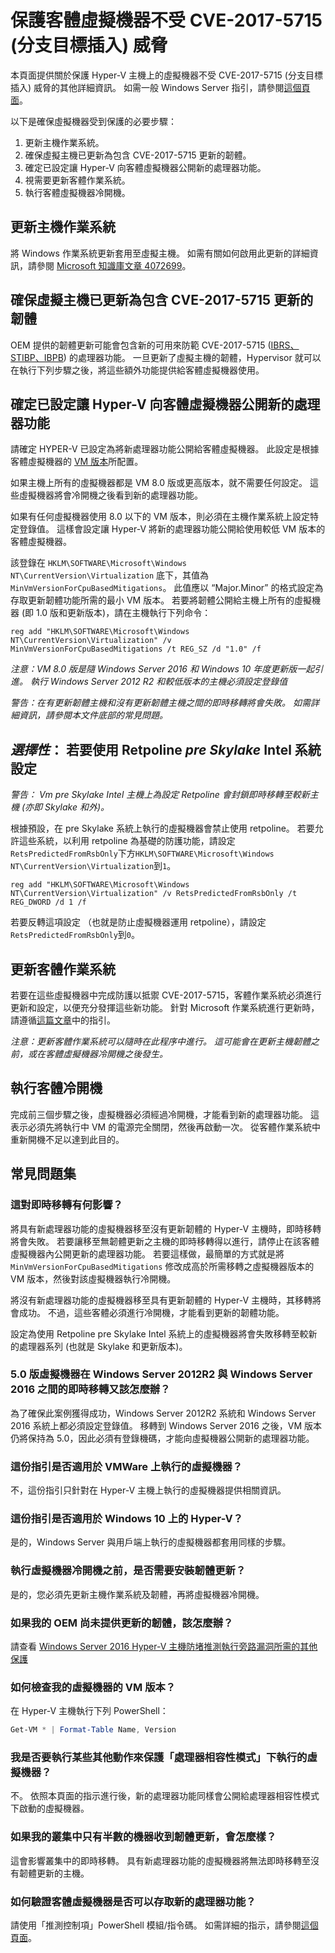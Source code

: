 # <a name="protecting-guest-virtual-machines-from-cve-2017-5715-branch-target-injection"></a>保護客體虛擬機器不受 CVE-2017-5715 (分支目標插入) 威脅

本頁面提供關於保護 Hyper-V 主機上的虛擬機器不受 CVE-2017-5715 (分支目標插入) 威脅的其他詳細資訊。  如需一般 Windows Server 指引，請參閱[這個頁面](https://support.microsoft.com/en-us/help/4072698/windows-server-guidance-to-protect-against-the-speculative-execution)。

以下是確保虛擬機器受到保護的必要步驟：

1. 更新主機作業系統。
2. 確保虛擬主機已更新為包含 CVE-2017-5715 更新的韌體。
3. 確定已設定讓 Hyper-V 向客體虛擬機器公開新的處理器功能。
4. 視需要更新客體作業系統。 
5. 執行客體虛擬機器冷開機。

## <a name="update-the-host-operating-system"></a>更新主機作業系統

將 Windows 作業系統更新套用至虛擬主機。 如需有關如何啟用此更新的詳細資訊，請參閱 [Microsoft 知識庫文章 4072699](https://support.microsoft.com/help/4072699)。

## <a name="ensure-the-virtualization-host-has-been-updated-to-firmware-which-contains-updates-for-cve-2017-5715"></a>確保虛擬主機已更新為包含 CVE-2017-5715 更新的韌體

OEM 提供的韌體更新可能會包含新的可用來防範 CVE-2017-5715 ([IBRS、STIBP、IBPB](https://newsroom.intel.com/wp-content/uploads/sites/11/2018/01/Intel-Analysis-of-Speculative-Execution-Side-Channels.pdf)) 的處理器功能。  一旦更新了虛擬主機的韌體，Hypervisor 就可以在執行下列步驟之後，將這些額外功能提供給客體虛擬機器使用。

## <a name="ensure-hyper-v-is-configured-to-expose-new-processor-capabilities-to-guest-virtual-machines"></a>確定已設定讓 Hyper-V 向客體虛擬機器公開新的處理器功能

請確定 HYPER-V 已設定為將新處理器功能公開給客體虛擬機器。  此設定是根據客體虛擬機器的 [VM 版本](https://docs.microsoft.com/en-us/windows-server/virtualization/hyper-v/deploy/upgrade-virtual-machine-version-in-hyper-v-on-windows-or-windows-server)所配置。 

如果主機上所有的虛擬機器都是 VM 8.0 版或更高版本，就不需要任何設定。  這些虛擬機器將會冷開機之後看到新的處理器功能。

如果有任何虛擬機器使用 8.0 以下的 VM 版本，則必須在主機作業系統上設定特定登錄值。  這樣會設定讓 Hyper-V 將新的處理器功能公開給使用較低 VM 版本的客體虛擬機器。

該登錄在 `HKLM\SOFTWARE\Microsoft\Windows NT\CurrentVersion\Virtualization` 底下，其值為 `MinVmVersionForCpuBasedMitigations`。  此值應以 “Major.Minor” 的格式設定為存取更新韌體功能所需的最小 VM 版本。  若要將韌體公開給主機上所有的虛擬機器 (即 1.0 版和更新版本)，請在主機執行下列命令： 

```
reg add "HKLM\SOFTWARE\Microsoft\Windows NT\CurrentVersion\Virtualization" /v MinVmVersionForCpuBasedMitigations /t REG_SZ /d "1.0" /f
```
*注意：VM 8.0 版是隨 Windows Server 2016 和 Windows 10 年度更新版一起引進。  執行 Windows Server 2012 R2 和較低版本的主機必須設定登錄值*

*警告：在有更新韌體主機和沒有更新韌體主機之間的即時移轉將會失敗。  如需詳細資訊，請參閱本文件底部的常見問題。*

## <a name="optional-configure-pre-skylake-intel-systems-to-use-retpoline"></a>*選擇性*： 若要使用 Retpoline _pre Skylake_ Intel 系統設定

*警告： Vm pre Skylake Intel 主機上為設定 Retpoline 會封鎖即時移轉至較新主機 (亦即 Skylake 和外)。*

根據預設，在 pre Skylake 系統上執行的虛擬機器會禁止使用 retpoline。  若要允許這些系統，以利用 retpoline 為基礎的防護功能，請設定`RetsPredictedFromRsbOnly`下方`HKLM\SOFTWARE\Microsoft\Windows NT\CurrentVersion\Virtualization`到`1`。 

```
reg add "HKLM\SOFTWARE\Microsoft\Windows NT\CurrentVersion\Virtualization" /v RetsPredictedFromRsbOnly /t REG_DWORD /d 1 /f
```

若要反轉這項設定 （也就是防止虛擬機器運用 retpoline），請設定`RetsPredictedFromRsbOnly`到`0`。

## <a name="update-the-guest-operating-system"></a>更新客體作業系統

若要在這些虛擬機器中完成防護以抵禦 CVE-2017-5715，客體作業系統必須進行更新和設定，以便充分發揮這些新功能。  針對 Microsoft 作業系統進行更新時，請遵循[這篇文章](https://support.microsoft.com/en-us/help/4072698/windows-server-guidance-to-protect-against-the-speculative-execution)中的指引。

*注意：更新客體作業系統可以隨時在此程序中進行。  這可能會在更新主機韌體之前，或在客體虛擬機器冷開機之後發生。*

## <a name="perform-a-cold-boot-of-the-guest"></a>執行客體冷開機

完成前三個步驟之後，虛擬機器必須經過冷開機，才能看到新的處理器功能。  這表示必須先將執行中 VM 的電源完全關閉，然後再啟動一次。  從客體作業系統中重新開機不足以達到此目的。

## <a name="frequently-asked-questions"></a>常見問題集

### <a name="how-does-this-impact-live-migration"></a>這對即時移轉有何影響？

將具有新處理器功能的虛擬機器移至沒有更新韌體的 Hyper-V 主機時，即時移轉將會失敗。  若要讓移至無韌體更新之主機的即時移轉得以進行，請停止在該客體虛擬機器內公開更新的處理器功能。  若要這樣做，最簡單的方式就是將 `MinVmVersionForCpuBasedMitigations` 修改成高於所需移轉之虛擬機器版本的 VM 版本，然後對該虛擬機器執行冷開機。

將沒有新處理器功能的虛擬機器移至具有更新韌體的 Hyper-V 主機時，其移轉將會成功。  不過，這些客體必須進行冷開機，才能看到更新的韌體功能。

設定為使用 Retpoline pre Skylake Intel 系統上的虛擬機器將會失敗移轉至較新的處理器系列 (也就是 Skylake 和更新版本)。

### <a name="what-about-live-migration-of-version-50-virtual-machines-between-windows-server-2012r2-and-windows-server-2016"></a>5.0 版虛擬機器在 Windows Server 2012R2 與 Windows Server 2016 之間的即時移轉又該怎麼辦？
為了確保此案例獲得成功，Windows Server 2012R2 系統和 Windows Server 2016 系統上都必須設定登錄值。  移轉到 Windows Server 2016 之後，VM 版本仍將保持為 5.0，因此必須有登錄機碼，才能向虛擬機器公開新的處理器功能。  

### <a name="does-this-guidance-apply-to-virtual-machines-running-on-vmware"></a>這份指引是否適用於 VMWare 上執行的虛擬機器？
不，這份指引只針對在 Hyper-V 主機上執行的虛擬機器提供相關資訊。

### <a name="does-this-guidance-apply-to-hyper-v-on-windows-10"></a>這份指引是否適用於 Windows 10 上的 Hyper-V？
是的，Windows Server 與用戶端上執行的虛擬機器都套用同樣的步驟。

### <a name="do-i-need-to-install-the-firmware-updates-before-performing-a-cold-boot-of-the-virtual-machines"></a>執行虛擬機器冷開機之前，是否需要安裝韌體更新？
是的，您必須先更新主機作業系統及韌體，再將虛擬機器冷開機。

### <a name="what-can-i-do-if-my-oem-does-not-yet-provide-an-updated-firmware"></a>如果我的 OEM 尚未提供更新的韌體，該怎麼辦？
請查看 [Windows Server 2016 Hyper-V 主機防堵推測執行旁路漏洞所需的其他保護](https://docs.microsoft.com/en-us/virtualization/hyper-v-on-windows/CVE-2017-5715-and-hyper-v-hosts)

### <a name="how-do-i-check-the-vm-version-for-my-virtual-machines"></a>如何檢查我的虛擬機器的 VM 版本？
在 Hyper-V 主機執行下列 PowerShell：
``` PowerShell
Get-VM * | Format-Table Name, Version  
```

### <a name="do-i-need-to-do-something-different-to-protect-virtual-machines-running-under-processor-compatibility-mode"></a>我是否要執行某些其他動作來保護「處理器相容性模式」下執行的虛擬機器？
不。  依照本頁面的指示進行後，新的處理器功能同樣會公開給處理器相容性模式下啟動的虛擬機器。

### <a name="what-if-only-half-of-the-machines-in-my-cluster-have-received-a-firmware-update"></a>如果我的叢集中只有半數的機器收到韌體更新，會怎麼樣？
這會影響叢集中的即時移轉。  具有新處理器功能的虛擬機器將無法即時移轉至沒有韌體更新的主機。  

### <a name="how-can-i-validate-that-the-guest-virtual-machine-has-access-to-the-new-processor-features"></a>如何驗證客體虛擬機器是否可以存取新的處理器功能？
請使用「推測控制項」PowerShell 模組/指令碼。  如需詳細的指示，請參閱[這個頁面](https://support.microsoft.com/en-us/help/4072698/windows-server-guidance-to-protect-against-the-speculative-execution)。

